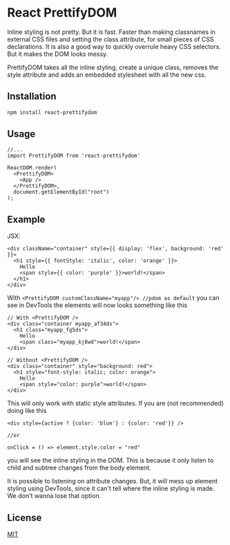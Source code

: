 # React PrettifyDOM

Inline styling is not pretty. But it is fast. Faster than making classnames in external CSS files and setting the class attribute, for small pieces of CSS declarations. It is also a good way to quickly overrule heavy CSS selectors. But it makes the DOM looks messy. 

PrettifyDOM takes all the inline styling, create a unique class, removes the style attribute and adds an embedded stylesheet with all the new css.

## Installation

```bash
npm install react-prettifydom
```

## Usage

```
//...
import PrettifyDOM from 'react-prettifydom'

ReactDOM.render(
  <PrettifyDOM>
    <App />
  </PrettifyDOM>,
  document.getElementById("root")
);
```
## Example
JSX:
```
<div className="container" style={{ display: 'flex', background: 'red' }}>
  <h1 style={{ fontStyle: 'italic', color: 'orange' }}>
    Hello 
    <span style={{ color: 'purple' }}>world!</span>
  </h1>
</div>
```
With `<PrettifyDOM customClassName="myapp"/> //pdom as default` you can see in DevTools the elements will now looks something like this

````
// With <PrettifyDOM />
<div class="container myapp_af34ds">
  <h1 class="myapp_fg5ds">
    Hello
    <span class="myapp_kj8wd">world!</span>
</div>

// Without <PrettifyDOM />
<div class="container" style="background: red">
  <h1 style="font-style: italic; color: orange">
    Hello
    <span style="color: purple">world!</span>
</div>
````


This will only work with static style attributes. If you are (not recommended) doing like this 

````
<div style={active ? {color: 'blue'} : {color: 'red'}} />

//or 

onClick = () => element.style.color = "red"
````

you will see the inline styling in the DOM. This is because it only listen to child and subtree changes from the body element.

It is possible to listening on attribute changes. But, it will mess up element styling using DevTools, since it can't tell where the inline styling is made. We don't wanna lose that option.




## License
[MIT](https://choosealicense.com/licenses/mit/)